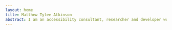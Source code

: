 ```yaml
---
layout: home
title: Matthew Tylee Atkinson
abstract: I am an accessibility consultant, researcher and developer working towards ubiquitous accessibility for information and communication technologies.  My main interest is developing means, such as user profiling techniques, to match people to forms of assistance and applying these in areas from web to game accessibility.
---
```

